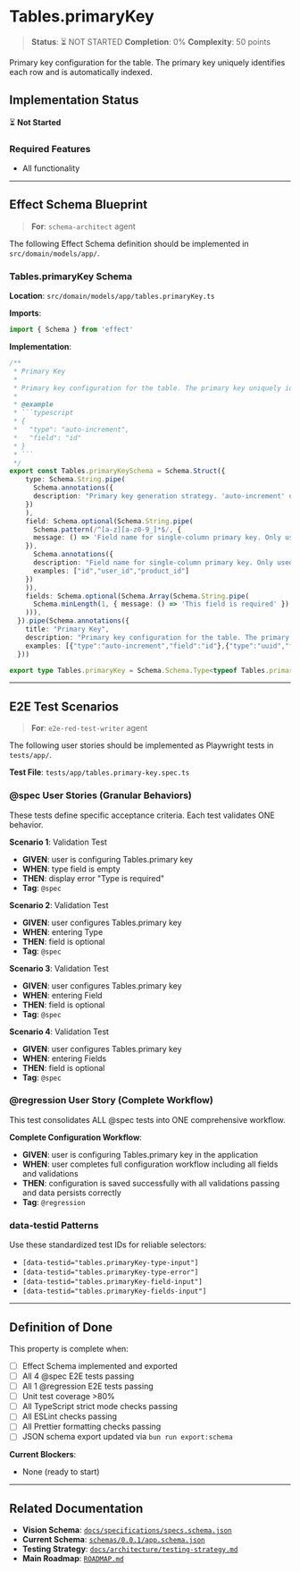 # Tables.primaryKey

> **Status**: ⏳ NOT STARTED
> **Completion**: 0%
> **Complexity**: 50 points

Primary key configuration for the table. The primary key uniquely identifies each row and is automatically indexed.

## Implementation Status

⏳ **Not Started**

### Required Features

- All functionality

---

## Effect Schema Blueprint

> **For**: `schema-architect` agent

The following Effect Schema definition should be implemented in `src/domain/models/app/`.

### Tables.primaryKey Schema

**Location**: `src/domain/models/app/tables.primaryKey.ts`

**Imports**:

```typescript
import { Schema } from 'effect'
```

**Implementation**:

````typescript
/**
 * Primary Key
 *
 * Primary key configuration for the table. The primary key uniquely identifies each row and is automatically indexed.
 *
 * @example
 * ```typescript
 * {
 *   "type": "auto-increment",
 *   "field": "id"
 * }
 * ```
 */
export const Tables.primaryKeySchema = Schema.Struct({
    type: Schema.String.pipe(
      Schema.annotations({
      description: "Primary key generation strategy. 'auto-increment' uses sequential integers (1, 2, 3...), 'uuid' generates random unique identifiers, 'composite' uses multiple fields together."
    })
    ),
    field: Schema.optional(Schema.String.pipe(
      Schema.pattern(/^[a-z][a-z0-9_]*$/, {
      message: () => 'Field name for single-column primary key. Only used with 'auto-increment' or 'uuid' type.'
    }),
      Schema.annotations({
      description: "Field name for single-column primary key. Only used with 'auto-increment' or 'uuid' type.",
      examples: ["id","user_id","product_id"]
    })
    )),
    fields: Schema.optional(Schema.Array(Schema.String.pipe(
      Schema.minLength(1, { message: () => 'This field is required' })
    ))),
  }).pipe(Schema.annotations({
    title: "Primary Key",
    description: "Primary key configuration for the table. The primary key uniquely identifies each row and is automatically indexed.",
    examples: [{"type":"auto-increment","field":"id"},{"type":"uuid","field":"id"},{"type":"composite","fields":["tenant_id","user_id"]}]
  }))

export type Tables.primaryKey = Schema.Schema.Type<typeof Tables.primaryKeySchema>
````

---

## E2E Test Scenarios

> **For**: `e2e-red-test-writer` agent

The following user stories should be implemented as Playwright tests in `tests/app/`.

**Test File**: `tests/app/tables.primary-key.spec.ts`

### @spec User Stories (Granular Behaviors)

These tests define specific acceptance criteria. Each test validates ONE behavior.

**Scenario 1**: Validation Test

- **GIVEN**: user is configuring Tables.primary key
- **WHEN**: type field is empty
- **THEN**: display error "Type is required"
- **Tag**: `@spec`

**Scenario 2**: Validation Test

- **GIVEN**: user configures Tables.primary key
- **WHEN**: entering Type
- **THEN**: field is optional
- **Tag**: `@spec`

**Scenario 3**: Validation Test

- **GIVEN**: user configures Tables.primary key
- **WHEN**: entering Field
- **THEN**: field is optional
- **Tag**: `@spec`

**Scenario 4**: Validation Test

- **GIVEN**: user configures Tables.primary key
- **WHEN**: entering Fields
- **THEN**: field is optional
- **Tag**: `@spec`

### @regression User Story (Complete Workflow)

This test consolidates ALL @spec tests into ONE comprehensive workflow.

**Complete Configuration Workflow**:

- **GIVEN**: user is configuring Tables.primary key in the application
- **WHEN**: user completes full configuration workflow including all fields and validations
- **THEN**: configuration is saved successfully with all validations passing and data persists correctly
- **Tag**: `@regression`

### data-testid Patterns

Use these standardized test IDs for reliable selectors:

- `[data-testid="tables.primaryKey-type-input"]`
- `[data-testid="tables.primaryKey-type-error"]`
- `[data-testid="tables.primaryKey-field-input"]`
- `[data-testid="tables.primaryKey-fields-input"]`

---

## Definition of Done

This property is complete when:

- [ ] Effect Schema implemented and exported
- [ ] All 4 @spec E2E tests passing
- [ ] All 1 @regression E2E tests passing
- [ ] Unit test coverage >80%
- [ ] All TypeScript strict mode checks passing
- [ ] All ESLint checks passing
- [ ] All Prettier formatting checks passing
- [ ] JSON schema export updated via `bun run export:schema`

**Current Blockers**:

- None (ready to start)

---

## Related Documentation

- **Vision Schema**: [`docs/specifications/specs.schema.json`](../specs.schema.json)
- **Current Schema**: [`schemas/0.0.1/app.schema.json`](../../schemas/0.0.1/app.schema.json)
- **Testing Strategy**: [`docs/architecture/testing-strategy.md`](../../architecture/testing-strategy.md)
- **Main Roadmap**: [`ROADMAP.md`](../../../ROADMAP.md)
